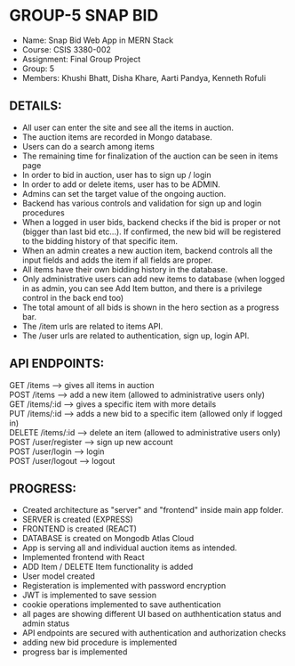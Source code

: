 # GROUP-5 SNAP BID

- Name: Snap Bid Web App in MERN Stack
- Course: CSIS 3380-002
- Assignment: Final Group Project
- Group: 5
- Members: Khushi Bhatt, Disha Khare, Aarti Pandya, Kenneth Rofuli


DETAILS:
-----------------------------------------
- All user can enter the site and see all the items in auction.
- The auction items are recorded in Mongo database.
- Users can do a search among items
- The remaining time for finalization of the auction can be seen in items page
- In order to bid in auction, user has to sign up / login
- In order to add or delete items, user has to be ADMIN.
- Admins can set the target value of the ongoing auction.
- Backend has various controls and validation for sign up and login procedures
- When a logged in user bids, backend checks if the bid is proper or not (bigger than last bid etc...). If confirmed, the new bid will be registered to the bidding history of that specific item.
- When an admin creates a new auction item, backend controls all the input fields and adds the item if all fields are proper.
- All items have their own bidding history in the database.
- Only administrative users can add new items to database (when logged in as admin, you can see Add Item button, and there is a privilege control in the back end too)
- The total amount of all bids is shown in the hero section as a progress bar.
- The /item urls are related to items API.
- The /user urls are related to authentication, sign up, login API.


API ENDPOINTS:
-----------------------------------------
GET /items --> gives all items in auction<br>
POST /items --> add a new item (allowed to administrative users only)<br>
GET /items/:id --> gives a specific item with more details<br>
PUT /items/:id --> adds a new bid to a specific item (allowed only if logged in)<br>
DELETE /items/:id --> delete an item (allowed to administrative users only)<br>
POST /user/register --> sign up new account<br>
POST /user/login --> login<br>
POST /user/logout --> logout


PROGRESS:
-----------------------------------------
- Created architecture as "server" and "frontend" inside main app folder.
- SERVER is created (EXPRESS)
- FRONTEND is created (REACT)
- DATABASE is created on Mongodb Atlas Cloud
- App is serving all and individual auction items as intended.
- Implemented frontend with React
- ADD Item / DELETE Item functionality is added
- User model created
- Registeration is implemented with password encryption
- JWT is implemented to save session
- cookie operations implemented to save authentication
- all pages are showing different UI based on authhentication status and admin status
- API endpoints are secured with authentication and authorization checks
- adding new bid procedure is implemented
- progress bar is implemented
